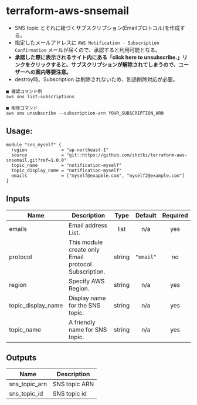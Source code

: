 # terraform-aws-snsemail

* SNS topic とそれに紐づくサブスクリプション(Emailプロトコル)を作成する。
* 指定したメールアドレスに `AWS Notification - Subscription Confirmation` メールが届くので、承認すると利用可能となる。
* **承認した際に表示されるサイト内にある「click here to unsubscribe.」リンクをクリックすると、サブスクリプションが解除されてしまうので、ユーザーへの案内等要注意。**
* destroy時、Subscription は削除されないため、別途削除対応が必要。
```
■ 確認コマンド例
aws sns list-subscriptions

■ 削除コマンド
aws sns unsubscribe --subscription-arn YOUR_SUBSCRIPTION_ARN
```

## Usage:
```
module "sns_myself" {
  region             = "ap-northeast-1"
  source             = "git::https://github.com/shztki/terraform-aws-snsemail.git?ref=1.0.0"
  topic_name         = "notification-myself"
  topic_display_name = "notification-myself"
  emails             = ["myself@exapmle.com", "myself2@example.com"]
}
```

## Inputs

| Name | Description | Type | Default | Required |
|------|-------------|:----:|:-----:|:-----:|
| emails | Email address List. | list | n/a | yes |
| protocol | This module create only Email protocol Subscription. | string | `"email"` | no |
| region | Specify AWS Region. | string | n/a | yes |
| topic\_display\_name | Display name for the SNS topic. | string | n/a | yes |
| topic\_name | A friendly name for SNS topic. | string | n/a | yes |

## Outputs

| Name | Description |
|------|-------------|
| sns\_topic\_arn | SNS topic ARN |
| sns\_topic\_id | SNS topic id |

